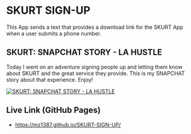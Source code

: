# SKURT SIGN-UP

This App sends a text that provides a download link for the SKURT App when a user submits a phone number.

## SKURT: SNAPCHAT STORY - LA HUSTLE
Today I went on an adventure signing people up and letting them know about SKURT and the great service they provide. This is my SNAPCHAT story about that experience. Enjoy!

[![SKURT: SNAPCHAT STORY - LA HUSTLE](http://img.youtube.com/vi/ZdT1EoWetAE/0.jpg)](https://www.youtube.com/watch?v=ZdT1EoWetAE )

## Live Link (GitHub Pages)
- https://mz1387.github.io/SKURT-SIGN-UP/
